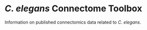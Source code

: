 # _C. elegans_ Connectome Toolbox
Information on published connectomics data related to _C. elegans_.
